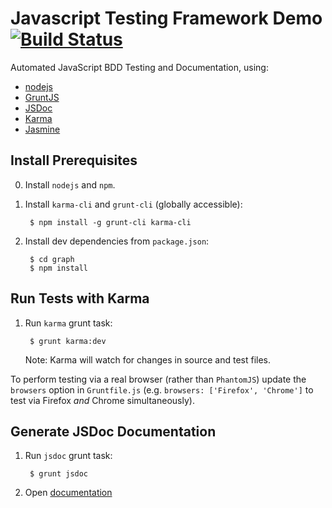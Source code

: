 # Javascript Testing Framework Demo [![Build Status](https://secure.travis-ci.org/joshbode/js-testing-demo.png?branch=master)](http://travis-ci.org/joshbode/js-testing-demo)

Automated JavaScript BDD Testing and Documentation, using:

- [nodejs](http://nodejs.org/)
- [GruntJS](http://gruntjs.com/)
- [JSDoc](http://usejsdoc.org/)
- [Karma](http://http://karma-runner.github.io/)
- [Jasmine](http://jasmine.github.io/)


## Install Prerequisites

0. Install `nodejs` and `npm`.

1. Install `karma-cli` and `grunt-cli` (globally accessible):

        $ npm install -g grunt-cli karma-cli

2. Install dev dependencies from `package.json`:

        $ cd graph
        $ npm install


## Run Tests with Karma

1. Run `karma` grunt task:

        $ grunt karma:dev

   Note: Karma will watch for changes in source and test files.

To perform testing via a real browser (rather than `PhantomJS`) update the
`browsers` option in `Gruntfile.js` (e.g. `browsers: ['Firefox', 'Chrome']` to
test via Firefox _and_ Chrome simultaneously).


## Generate JSDoc Documentation

1. Run `jsdoc` grunt task:

        $ grunt jsdoc

2. Open [documentation](docs/index.html)

